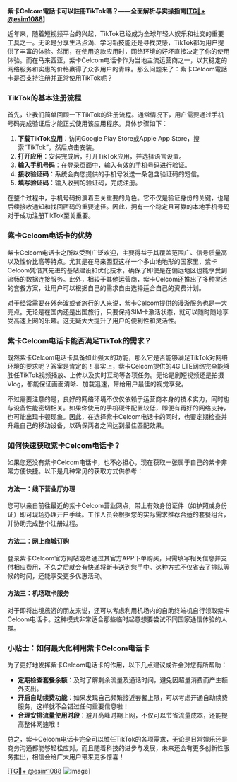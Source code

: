 **紫卡Celcom電話卡可以註冊TikTok嗎？——全面解析与实操指南[[TG💪+ @esim1088](https://t.me/s/esim1088)]**

近年来，随着短视频平台的兴起，TikTok已经成为全球年轻人娱乐和社交的重要工具之一。无论是分享生活点滴、学习新技能还是寻找灵感，TikTok都为用户提供了丰富的体验。然而，在使用这款应用时，网络环境的好坏直接决定了你的使用体验。而在马来西亚，紫卡Celcom电话卡作为当地主流运营商之一，以其稳定的网络服务和实惠的价格赢得了众多用户的青睐。那么问题来了：紫卡Celcom電話卡是否支持注册并正常使用TikTok呢？

### TikTok的基本注册流程

首先，让我们简单回顾一下TikTok的注册流程。通常情况下，用户需要通过手机号码完成验证后才能正式使用该应用程序。具体步骤如下：

1. **下载TikTok应用**：访问Google Play Store或Apple App Store，搜索“TikTok”，然后点击安装。
2. **打开应用**：安装完成后，打开TikTok应用，并选择语言设置。
3. **输入手机号码**：在登录页面中，输入有效的手机号码进行验证。
4. **接收验证码**：系统会向您提供的手机号发送一条包含验证码的短信。
5. **填写验证码**：输入收到的验证码，完成注册。

在整个过程中，手机号码扮演着至关重要的角色。它不仅是验证身份的关键，也是后续接收通知和找回密码的重要途径。因此，拥有一个稳定且可靠的本地手机号码对于成功注册TikTok至关重要。

### 紫卡Celcom电话卡的优势

紫卡Celcom电话卡之所以受到广泛欢迎，主要得益于其覆盖范围广、信号质量高以及性价比高等特点。尤其是在马来西亚这样一个多山地地形的国家里，紫卡Celcom凭借其先进的基站建设和优化技术，确保了即使是在偏远地区也能享受到流畅的数据连接服务。此外，相较于其他运营商，紫卡Celcom还推出了多种灵活的套餐方案，让用户可以根据自己的需求自由选择适合自己的资费计划。

对于经常需要在外奔波或者旅行的人来说，紫卡Celcom提供的漫游服务也是一大亮点。无论是在国内还是出国旅行，只要保持SIM卡激活状态，就可以随时随地享受高速上网的乐趣。这无疑大大提升了用户的便利性和灵活性。

### 紫卡Celcom电话卡能否满足TikTok的需求？

既然紫卡Celcom电话卡具备如此强大的功能，那么它是否能够满足TikTok对网络环境的要求呢？答案是肯定的！事实上，紫卡Celcom提供的4G LTE网络完全能够胜任TikTok视频播放、上传以及实时互动等各项任务。无论是刷短视频还是拍摄Vlog，都能保证画面清晰、加载迅速，带给用户最佳的视觉享受。

不过需要注意的是，良好的网络环境不仅仅依赖于运营商本身的技术实力，同时也与设备性能密切相关。如果你使用的手机硬件配置较低，即便有再好的网络支持，也可能出现卡顿现象。因此，在选择紫卡Celcom电话卡的同时，也要定期检查并升级自己的移动设备，以确保两者之间达到最佳匹配效果。

### 如何快速获取紫卡Celcom电话卡？

如果您还没有紫卡Celcom电话卡，也不必担心，现在获取一张属于自己的紫卡非常方便快捷。以下是几种常见的获取方式供参考：

#### 方法一：线下营业厅办理
您可以亲自前往最近的紫卡Celcom营业网点，带上有效身份证件（如护照或身份证）即可现场办理开户手续。工作人员会根据您的实际需求推荐合适的套餐组合，并协助完成整个注册过程。

#### 方法二：网上商城订购
登录紫卡Celcom官方网站或者通过其官方APP下单购买，只需填写相关信息并支付相应费用，不久之后就会有快递将新卡送到您手中。这种方式不仅省去了排队等候的时间，还能享受更多优惠活动。

#### 方法三：机场取卡服务
对于即将出境旅游的朋友来说，还可以考虑利用机场内的自助终端机自行领取紫卡Celcom电话卡。这种模式非常适合那些临时起意想要尝试不同国家通信体验的人群。

### 小贴士：如何最大化利用紫卡Celcom电话卡

为了更好地发挥紫卡Celcom电话卡的作用，以下几点建议或许会对您有所帮助：

- **定期检查套餐余额**：及时了解剩余流量及通话时间，避免因超量消费而产生额外支出。
- **开启自动续费功能**：如果发现自己频繁接近套餐上限，可以考虑开通自动续费服务，这样就不会错过任何重要信息啦！
- **合理安排流量使用时段**：避开高峰时期上网，不仅可以节省流量成本，还能提高整体网速哦！

总之，紫卡Celcom电话卡完全可以胜任TikTok的各项需求，无论是日常娱乐还是商务沟通都能够轻松应对。而且随着科技的进步与发展，未来还会有更多创新性服务推出，相信会给广大用户带来更多惊喜！

[[TG💪+ @esim1088](https://t.me/s/esim1088) ![Image](https://i.postimg.cc/4NQfJmqS/Snipaste-2025-05-13-00-14-12.png)]
